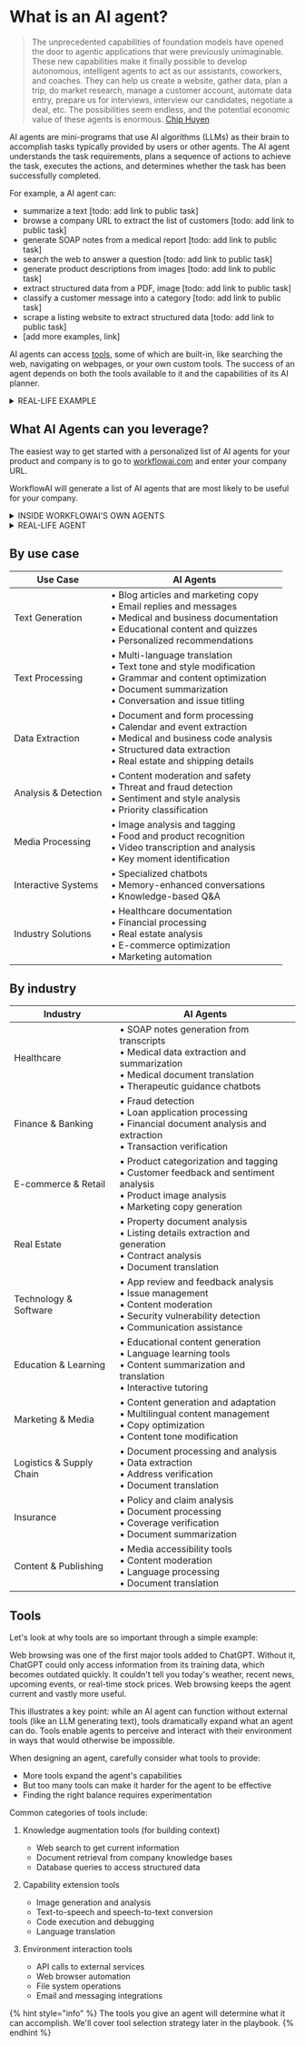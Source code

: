 # What is an AI agent?

> The unprecedented capabilities of foundation models have opened the door to agentic applications that were previously unimaginable. These new capabilities make it finally possible to develop autonomous, intelligent agents to act as our assistants, coworkers, and coaches. They can help us create a website, gather data, plan a trip, do market research, manage a customer account, automate data entry, prepare us for interviews, interview our candidates, negotiate a deal, etc. The possibilities seem endless, and the potential economic value of these agents is enormous.
> [Chip Huyen](https://huyenchip.com/2025/01/07/agents.html)

AI agents are mini-programs that use AI algorithms (LLMs) as their brain to accomplish tasks typically provided by users or other agents. The AI agent understands the task requirements, plans a sequence of actions to achieve the task, executes the actions, and determines whether the task has been successfully completed.

For example, a AI agent can:
- summarize a text [todo: add link to public task]
- browse a company URL to extract the list of customers [todo: add link to public task]
- generate SOAP notes from a medical report [todo: add link to public task]
- search the web to answer a question [todo: add link to public task]
- generate product descriptions from images [todo: add link to public task]
- extract structured data from a PDF, image [todo: add link to public task]
- classify a customer message into a category [todo: add link to public task]
- scrape a listing website to extract structured data [todo: add link to public task]
- [add more examples, link]

AI agents can access [tools](#tools), some of which are built-in, like searching the web, navigating on webpages, or your own custom tools. The success of an agent depends on both the tools available to it and the capabilities of its AI planner.

<details>
<summary>REAL-LIFE EXAMPLE</summary>

Apple recently introduced a AI agent that can rewrite a text with a different tone.

[image]
</details>

## What AI Agents can you leverage?

The easiest way to get started with a personalized list of AI agents for your product and company is to go to [workflowai.com](https://workflowai.com) and enter your company URL.

WorkflowAI will generate a list of AI agents that are most likely to be useful for your company.

<details>
<summary>INSIDE WORKFLOWAI'S OWN AGENTS</summary>
When you use our feature that generates a list of AI agents from a company URL, under the hood, we're using 2 agents:
- a first [agent](https://workflowai.com/agents/1) is generating a profile of the company, by searching the web, and browsing the company website.
- a second [agent](https://workflowai.com/agents/2) is generating a list of AI agents that are most likely to be useful for your company.
</details>

<details>
<summary>REAL-LIFE AGENT</summary>
Berrystreet.co, a company that ..., developed a AI agent that can write SOAP notes from a medical report, using WorkflowAI, and deployed it to production. Since then, the agent has been used to generate over 1000 SOAP notes. 

[image]

</details>

## By use case

| Use Case | AI Agents |
|----------|----------|
| Text Generation | • Blog articles and marketing copy<br>• Email replies and messages<br>• Medical and business documentation<br>• Educational content and quizzes<br>• Personalized recommendations |
| Text Processing | • Multi-language translation<br>• Text tone and style modification<br>• Grammar and content optimization<br>• Document summarization<br>• Conversation and issue titling |
| Data Extraction | • Document and form processing<br>• Calendar and event extraction<br>• Medical and business code analysis<br>• Structured data extraction<br>• Real estate and shipping details |
| Analysis & Detection | • Content moderation and safety<br>• Threat and fraud detection<br>• Sentiment and style analysis<br>• Priority classification |
| Media Processing | • Image analysis and tagging<br>• Food and product recognition<br>• Video transcription and analysis<br>• Key moment identification |
| Interactive Systems | • Specialized chatbots<br>• Memory-enhanced conversations<br>• Knowledge-based Q&A |
| Industry Solutions | • Healthcare documentation<br>• Financial processing<br>• Real estate analysis<br>• E-commerce optimization<br>• Marketing automation |

## By industry

| Industry | AI Agents |
|----------|----------------|
| Healthcare | • SOAP notes generation from transcripts<br>• Medical data extraction and summarization<br>• Medical document translation<br>• Therapeutic guidance chatbots |
| Finance & Banking | • Fraud detection<br>• Loan application processing<br>• Financial document analysis and extraction<br>• Transaction verification |
| E-commerce & Retail | • Product categorization and tagging<br>• Customer feedback and sentiment analysis<br>• Product image analysis<br>• Marketing copy generation |
| Real Estate | • Property document analysis<br>• Listing details extraction and generation<br>• Contract analysis<br>• Document translation |
| Technology & Software | • App review and feedback analysis<br>• Issue management<br>• Content moderation<br>• Security vulnerability detection<br>• Communication assistance |
| Education & Learning | • Educational content generation<br>• Language learning tools<br>• Content summarization and translation<br>• Interactive tutoring |
| Marketing & Media | • Content generation and adaptation<br>• Multilingual content management<br>• Copy optimization<br>• Content tone modification |
| Logistics & Supply Chain | • Document processing and analysis<br>• Data extraction<br>• Address verification<br>• Document translation |
| Insurance | • Policy and claim analysis<br>• Document processing<br>• Coverage verification<br>• Document summarization |
| Content & Publishing | • Media accessibility tools<br>• Content moderation<br>• Language processing<br>• Document translation |

## Tools

Let's look at why tools are so important through a simple example:

Web browsing was one of the first major tools added to ChatGPT. Without it, ChatGPT could only access information from its training data, which becomes outdated quickly. It couldn't tell you today's weather, recent news, upcoming events, or real-time stock prices. Web browsing keeps the agent current and vastly more useful.

This illustrates a key point: while an AI agent can function without external tools (like an LLM generating text), tools dramatically expand what an agent can do. Tools enable agents to perceive and interact with their environment in ways that would otherwise be impossible.

When designing an agent, carefully consider what tools to provide:
- More tools expand the agent's capabilities
- But too many tools can make it harder for the agent to be effective
- Finding the right balance requires experimentation

Common categories of tools include:

1. Knowledge augmentation tools (for building context)
   - Web search to get current information
   - Document retrieval from company knowledge bases
   - Database queries to access structured data

2. Capability extension tools
   - Image generation and analysis
   - Text-to-speech and speech-to-text conversion
   - Code execution and debugging
   - Language translation

3. Environment interaction tools
   - API calls to external services
   - Web browser automation
   - File system operations
   - Email and messaging integrations

{% hint style="info" %}
The tools you give an agent will determine what it can accomplish. We'll cover tool selection strategy later in the playbook.
{% endhint %}



